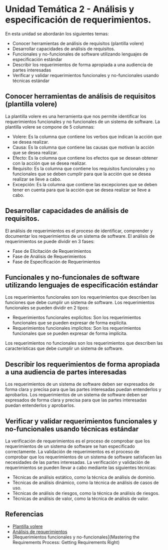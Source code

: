 # Unidad Temática 2 - Análisis y especificación de requerimientos.

En esta unidad se abordarán los siguientes temas:
* Conocer herramientas de análisis de requisitos (plantilla volere)
* Desarrollar capacidades de análisis de requisitos.
* Funcionales y no-funcionales de software utilizando lenguajes de especificación estándar
* Describir los requerimientos de forma apropiada a una audiencia de partes interesadas
* Verificar y validar requerimientos funcionales y no-funcionales usando técnicas estándar

## Conocer herramientas de análisis de requisitos (plantilla volere)

La plantilla volere es una herramienta que nos permite identificar los requerimientos funcionales y no funcionales de un sistema de software. La plantilla volere se compone de 5 columnas:

* Volere: Es la columna que contiene los verbos que indican la acción que se desea realizar.
* Causa: Es la columna que contiene las causas que motivan la acción que se desea realizar.
* Efecto: Es la columna que contiene los efectos que se desean obtener con la acción que se desea realizar.
* Requisito: Es la columna que contiene los requisitos funcionales y no funcionales que se deben cumplir para que la acción que se desea realizar se lleve a cabo.
* Excepción: Es la columna que contiene las excepciones que se deben tener en cuenta para que la acción que se desea realizar se lleve a cabo.

## Desarrollar capacidades de análisis de requisitos.

El análisis de requerimientos es el proceso de identificar, comprender y documentar los requerimientos de un sistema de software. El análisis de requerimientos se puede dividir en 3 fases:

* Fase de Elicitación de Requerimientos
* Fase de Análisis de Requerimientos
* Fase de Especificación de Requerimientos

## Funcionales y no-funcionales de software utilizando lenguajes de especificación estándar

Los requerimientos funcionales son los requerimientos que describen las funciones que debe cumplir un sistema de software. Los requerimientos funcionales se pueden dividir en 2 tipos:

* Requerimientos funcionales explícitos: Son los requerimientos funcionales que se pueden expresar de forma explícita.
* Requerimientos funcionales implícitos: Son los requerimientos funcionales que se pueden expresar de forma implícita.

Los requerimientos no funcionales son los requerimientos que describen las características que debe cumplir un sistema de software.

## Describir los requerimientos de forma apropiada a una audiencia de partes interesadas

Los requerimientos de un sistema de software deben ser expresados de forma clara y precisa para que las partes interesadas puedan entenderlos y aprobarlos. Los requerimientos de un sistema de software deben ser expresados de forma clara y precisa para que las partes interesadas puedan entenderlos y aprobarlos.

## Verificar y validar requerimientos funcionales y no-funcionales usando técnicas estándar

La verificación de requerimientos es el proceso de comprobar que los requerimientos de un sistema de software se han especificado correctamente. La validación de requerimientos es el proceso de comprobar que los requerimientos de un sistema de software satisfacen las necesidades de las partes interesadas. La verificación y validación de requerimientos se pueden llevar a cabo mediante las siguientes técnicas:

* Técnicas de análisis estático, como la técnica de análisis de dominio.
* Técnicas de análisis dinámico, como la técnica de análisis de casos de uso.
* Técnicas de análisis de riesgos, como la técnica de análisis de riesgos.
* Técnicas de análisis de valor, como la técnica de análisis de valor.

## Referencias

* [Plantilla volere](https://www.volere.com.mx/plantilla-volere/)
* [Análisis de requerimientos](https://es.wikipedia.org/wiki/An%C3%A1lisis_de_requerimientos)
* [Requerimientos funcionales y no-funcionales](Mastering the Requirements Process: Getting Requirements Right) 
